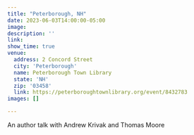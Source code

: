 ```yaml
---
title: "Peterborough, NH"
date: 2023-06-03T14:00:00-05:00
image: 
description: ''
link: 
show_time: true
venue:
  address: 2 Concord Street
  city: 'Peterborough'
  name: Peterborough Town Library
  state: 'NH'
  zip: '03458'
  link: https://peterboroughtownlibrary.org/event/8432783
images: []

---
```

An author talk with Andrew Krivak and Thomas Moore